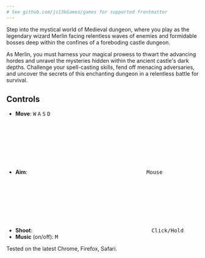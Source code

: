 ```yaml
---
# See github.com/js13kGames/games for supported frontmatter
---
```

Step into the mystical world of Medieval dungeon, where you play as the legendary wizard Merlin facing relentless waves of enemies and formidable bosses deep within the confines of a foreboding castle dungeon.

As Merlin, you must harness your magical prowess to thwart the advancing hordes and unravel the mysteries hidden within the ancient castle's dark depths. Challenge your spell-casting skills, fend off menacing adversaries, and uncover the secrets of this enchanting dungeon in a relentless battle for survival.

## Controls

- **Move**: <kbd>W</kbd> <kbd>A</kbd> <kbd>S</kbd> <kbd>D</kbd>
- **Aim**: <kbd><svg><use href=#i-mouse></svg> Mouse</kbd>
- **Shoot**: <kbd><svg><use href=#i-mouse></svg> Click/Hold</kbd>
- **Music** (on/off): <kbd>M</kbd>

Tested on the latest Chrome, Firefox, Safari.
